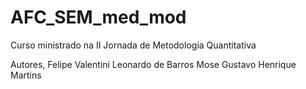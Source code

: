 # AFC_SEM_med_mod
Curso ministrado na II Jornada de Metodologia Quantitativa

Autores,
Felipe Valentini
Leonardo de Barros Mose
Gustavo Henrique Martins
